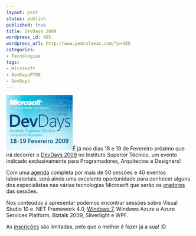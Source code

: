 ```yaml
---
layout: post
status: publish
published: true
title: DevDays 2009
wordpress_id: 485
wordpress_url: http://www.pedrolamas.com/?p=485
categories:
- Tecnologias
tags:
- Microsoft
- DevDaysPT09
- DevDays
---
```

[![DevDays 2009](wp-content/uploads/2009/01/devdays-2009.gif "DevDays 2009")](http://www.devdays09.com)É já nos dias 18 e 19 de Fevereiro próximo que irá decorrer o [DevDays 2009](http://www.devdays09.com) no Instituto Superior Técnico, um evento indicado exclusivamente para Programadores, Arquitectos e Designers!

Com uma [agenda](http://www.devdays09.com/Agenda) completa por mais de 50 sessões e 40 eventos laboratoriais, será ainda uma excelente oportunidade para conhecer alguns dos especialistas nas várias tecnologias Microsoft que serão os [oradores](http://www.devdays09.com/Oradores) das sessões.

Nos conteúdos a apresentar podemos encontrar sessões sobre Visual Studio 10 e .NET Framework 4.0, [Windows 7](tag/windows-7/), Windows Azure e Azure Services Platform, Biztalk 2009, Silverlight e WPF.

As [inscrições](https://vas.ambity.pt/devdays/) são limitadas, pelo que o melhor é fazer já a sua! :D
